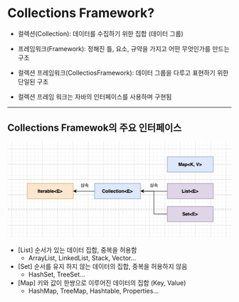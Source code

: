 # **Collections Framework?**
* 컬렉션(Collection): 데이터를 수집하기 위한 집합 (데이터 그룹)
* 프레임워크(Framework): 정해진 틀, 요소, 규약을 가지고 어떤 무엇인가를 만드는 구조
* 컬렉션 프레임워크(CollectiosFramework): 데이터 그룹을 다루고 표현하기 위한 단일된 구조

* 컬렉션 프레임 워크는 자바의 인터페이스를 사용하며 구현됨

---

## **Collections Framewok의 주요 인터페이스**
![컬렉션 프레임 워크 상속  관계도.png](..%2F%EC%84%A4%EB%AA%85%EC%82%AC%EC%A7%84%2F%EC%BB%AC%EB%A0%89%EC%85%98%20%ED%94%84%EB%A0%88%EC%9E%84%20%EC%9B%8C%ED%81%AC%20%EC%83%81%EC%86%8D%20%20%EA%B4%80%EA%B3%84%EB%8F%84.png)
* [List] 순서가 있는 데이터 집합, 중복을 허용함
  * ArrayList, LinkedList, Stack, Vector...
* [Set] 순서를 유지 하지 않는 데이터의 집합, 중복을 허용하지 않음 
  * HashSet, TreeSet...
* [Map] 키와 값이 한쌍으로 이루어진 데이터의 집합 (Key, Value) 
  * HashMap, TreeMap, Hashtable, Properties...